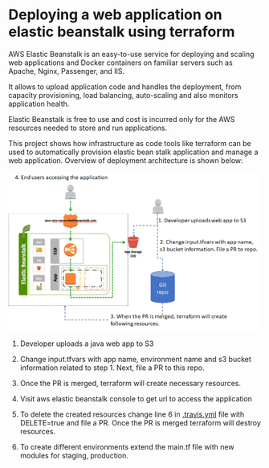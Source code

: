 # Deploying a web application on elastic beanstalk using terraform

AWS Elastic Beanstalk is an easy-to-use service for deploying and scaling web applications and Docker containers on familiar servers such as Apache, Nginx, Passenger, and IIS.

It allows to upload application code and handles the deployment, from capacity provisioning, load balancing, auto-scaling and also monitors application health. 

Elastic Beanstalk is free to use and cost is incurred only for the AWS resources needed to store and run applications.

This project shows how infrastructure as code tools like terraform can be used to automatically provision elastic bean stalk application and manage a web application. Overview of deployment architecture is shown below:

![Overview](overview.png)

1. Developer uploads a java web app to S3

2. Change input.tfvars with app name, environment name and s3 bucket information related to step 1. Next, file a PR to this repo.

3. Once the PR is merged, terraform will create necessary resources.

4. Visit aws elastic beanstalk console to get url to access the application

5. To delete the created resources change line 6 in [.travis.yml](.travis.yml) file with DELETE=true and file a PR. Once the PR is merged terraform will destroy resources.

6. To create different environments extend the main.tf file with new modules for staging, production.

